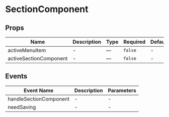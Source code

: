 # SectionComponent

## Props

<!-- @vuese:SectionComponent:props:start -->
|Name|Description|Type|Required|Default|
|---|---|---|---|---|
|activeMenuItem|-|—|`false`|-|
|activeSectionComponent|-|—|`false`|-|

<!-- @vuese:SectionComponent:props:end -->


## Events

<!-- @vuese:SectionComponent:events:start -->
|Event Name|Description|Parameters|
|---|---|---|
|handleSectionComponent|-|-|
|needSaving|-|-|

<!-- @vuese:SectionComponent:events:end -->


